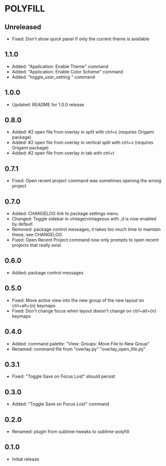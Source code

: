 # POLYFILL

## Unreleased

* Fixed: Don't show quick panel if only the current theme is available

## 1.1.0

* Added: "Application: Enable Theme" command
* Added: "Application: Enable Color Scheme" command
* Added: "toggle_user_setting <key>" command

## 1.0.0

* Updated: README for 1.0.0 release

## 0.8.0

* Added: #2 open file from overlay in split with ctrl+s (requires Origami package)
* Added: #2 open file from overlay in vertical split with ctrl+v (requires Origami package)
* Added: #2 open file from overlay in tab with ctrl+t

## 0.7.1

* Fixed: Open recent project command was sometimes opening the wrong project

## 0.7.0

* Added: CHANGELOG link to package settings menu
* Changed: Toggle sidebar in vintage/vintageous with ,d is now enabled by default
* Removed: package control messages; it takes too much time to maintain these, see CHANGELOG
* Fixed: Open Recent Project command now only prompts to open recent projects that really exist

## 0.6.0

* Added: package control messages

## 0.5.0

* Fixed: Move active view into the new group of the new layout on ctrl+alt+{n} keymaps
* Fixed: Don't change focus when layout doesn't change on ctrl+alt+{n} keymaps

## 0.4.0

* Added: command palette: "View: Groups: Move File to New Group"
* Renamed: command file from "overlay.py" "overlay_open_file.py"

## 0.3.1

* Fixed: "Toggle Save on Focus Lost" should persist

## 0.3.0

* Added: "Toggle Save on Focus Lost" command

## 0.2.0

* Renamed: plugin from sublime-tweaks to sublime-polyfill

## 0.1.0

* Initial release

